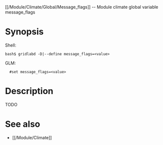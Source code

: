 [[/Module/Climate/Global/Message_flags]] -- Module climate global variable message_flags

# Synopsis

Shell:

~~~
bash$ gridlabd -D|--define message_flags=<value>
~~~

GLM:

~~~
  #set message_flags=<value>
~~~

# Description

TODO

# See also

* [[/Module/Climate]]
